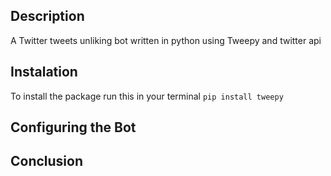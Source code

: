 ## Description

A Twitter tweets unliking bot written in python using Tweepy and twitter api

## Instalation
To install the package run this in your terminal
`pip install tweepy`



## Configuring the Bot


## Conclusion
